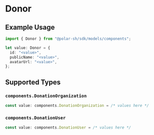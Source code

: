# Donor

## Example Usage

```typescript
import { Donor } from "@polar-sh/sdk/models/components";

let value: Donor = {
  id: "<value>",
  publicName: "<value>",
  avatarUrl: "<value>",
};
```

## Supported Types

### `components.DonationOrganization`

```typescript
const value: components.DonationOrganization = /* values here */
```

### `components.DonationUser`

```typescript
const value: components.DonationUser = /* values here */
```

